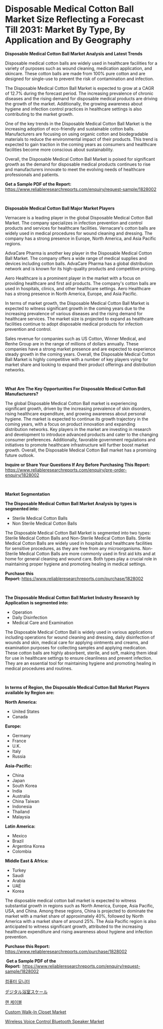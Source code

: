 <p><h1>Disposable Medical Cotton Ball Market Size Reflecting a Forecast Till 2031: Market By Type, By Application and By Geography</h1></p><p><strong>Disposable Medical Cotton Ball Market Analysis and Latest Trends</strong></p>
<p><p>Disposable medical cotton balls are widely used in healthcare facilities for a variety of purposes such as wound cleaning, medication application, and skincare. These cotton balls are made from 100% pure cotton and are designed for single-use to prevent the risk of contamination and infection.</p><p>The Disposable Medical Cotton Ball Market is expected to grow at a CAGR of 12.7% during the forecast period. The increasing prevalence of chronic diseases and the rising demand for disposable medical products are driving the growth of the market. Additionally, the growing awareness about hygiene and infection control practices in healthcare settings is also contributing to the market growth.</p><p>One of the key trends in the Disposable Medical Cotton Ball Market is the increasing adoption of eco-friendly and sustainable cotton balls. Manufacturers are focusing on using organic cotton and biodegradable materials to reduce the environmental impact of their products. This trend is expected to gain traction in the coming years as consumers and healthcare facilities become more conscious about sustainability.</p><p>Overall, the Disposable Medical Cotton Ball Market is poised for significant growth as the demand for disposable medical products continues to rise and manufacturers innovate to meet the evolving needs of healthcare professionals and patients.</p></p>
<p><strong>Get a Sample PDF of the Report:&nbsp;</strong> <a href="https://www.reliableresearchreports.com/enquiry/request-sample/1828002">https://www.reliableresearchreports.com/enquiry/request-sample/1828002</a></p>
<p>&nbsp;</p>
<p><strong>Disposable Medical Cotton Ball Major Market Players</strong></p>
<p><p>Vernacare is a leading player in the global Disposable Medical Cotton Ball Market. The company specializes in infection prevention and control products and services for healthcare facilities. Vernacare's cotton balls are widely used in medical procedures for wound cleaning and dressing. The company has a strong presence in Europe, North America, and Asia Pacific regions.</p><p>AdvaCare Pharma is another key player in the Disposable Medical Cotton Ball Market. The company offers a wide range of medical supplies and devices including cotton balls. AdvaCare Pharma has a global distribution network and is known for its high-quality products and competitive pricing.</p><p>Aero Healthcare is a prominent player in the market with a focus on providing healthcare and first aid products. The company's cotton balls are used in hospitals, clinics, and other healthcare settings. Aero Healthcare has a strong presence in North America, Europe, and Asia Pacific.</p><p>In terms of market growth, the Disposable Medical Cotton Ball Market is expected to witness significant growth in the coming years due to the increasing prevalence of various diseases and the rising demand for healthcare services. The market size is projected to expand as healthcare facilities continue to adopt disposable medical products for infection prevention and control.</p><p>Sales revenue for companies such as US Cotton, Winner Medical, and Renhe Group are in the range of millions of dollars annually. These companies have a strong market presence and are expected to experience steady growth in the coming years. Overall, the Disposable Medical Cotton Ball Market is highly competitive with a number of key players vying for market share and looking to expand their product offerings and distribution networks.</p></p>
<p>&nbsp;</p>
<p><strong>What Are The Key Opportunities For Disposable Medical Cotton Ball Manufacturers?</strong></p>
<p><p>The global Disposable Medical Cotton Ball market is experiencing significant growth, driven by the increasing prevalence of skin disorders, rising healthcare expenditure, and growing awareness about personal hygiene. The market is expected to continue its growth trajectory in the coming years, with a focus on product innovation and expanding distribution networks. Key players in the market are investing in research and development to introduce advanced products and cater to the changing consumer preferences. Additionally, favorable government regulations and initiatives to promote healthcare infrastructure will further boost market growth. Overall, the Disposable Medical Cotton Ball market has a promising future outlook.</p></p>
<p><strong>Inquire or Share Your Questions If Any Before Purchasing This Report:</strong> <a href="https://www.reliableresearchreports.com/enquiry/pre-order-enquiry/1828002">https://www.reliableresearchreports.com/enquiry/pre-order-enquiry/1828002</a></p>
<p>&nbsp;</p>
<p><strong>Market Segmentation</strong></p>
<p><strong>The Disposable Medical Cotton Ball Market Analysis by types is segmented into:</strong></p>
<p><ul><li>Sterile Medical Cotton Balls</li><li>Non Sterile Medical Cotton Balls</li></ul></p>
<p><p>The Disposable Medical Cotton Ball Market is segmented into two types: Sterile Medical Cotton Balls and Non-Sterile Medical Cotton Balls. Sterile Medical Cotton Balls are widely used in hospitals and healthcare facilities for sensitive procedures, as they are free from any microorganisms. Non-Sterile Medical Cotton Balls are more commonly used in first aid kits and at home for general cleaning and wound care. Both types play a crucial role in maintaining proper hygiene and promoting healing in medical settings.</p></p>
<p><strong>Purchase this Report:&nbsp;</strong><a href="https://www.reliableresearchreports.com/purchase/1828002">https://www.reliableresearchreports.com/purchase/1828002</a></p>
<p>&nbsp;</p>
<p><strong>The Disposable Medical Cotton Ball Market Industry Research by Application is segmented into:</strong></p>
<p><ul><li>Operation</li><li>Daily Disinfection</li><li>Medical Care and Examination</li></ul></p>
<p><p>The Disposable Medical Cotton Ball is widely used in various applications including operations for wound cleaning and dressing, daily disinfection of wounds and skin, medical care for applying ointments and creams, and examination purposes for collecting samples and applying medication. These cotton balls are highly absorbent, sterile, and soft, making them ideal for use in healthcare settings to ensure cleanliness and prevent infection. They are an essential tool for maintaining hygiene and promoting healing in medical procedures and routines.</p></p>
<p>&nbsp;</p>
<p><strong>In terms of Region, the Disposable Medical Cotton Ball Market Players available by Region are:</strong></p>
<p>
    <p> <strong> North America: </strong>
        <ul>
            <li>United States</li>
            <li>Canada</li>
        </ul>
        </p> 
    <p> <strong> Europe: </strong>
        <ul>
            <li>Germany</li>
            <li>France</li>
            <li>U.K.</li>
            <li>Italy</li>
            <li>Russia</li>
        </ul>
        </p> 
    <p> <strong> Asia-Pacific: </strong>
        <ul>
            <li>China</li>
            <li>Japan</li>
            <li>South Korea</li>
            <li>India</li>
            <li>Australia</li>
            <li>China Taiwan</li>
            <li>Indonesia</li>
            <li>Thailand</li>
            <li>Malaysia</li>
        </ul>
        </p> 
    <p> <strong> Latin America: </strong>
        <ul>
            <li>Mexico</li>
            <li>Brazil</li>
            <li>Argentina Korea</li>
            <li>Colombia</li>
        </ul>
        </p> 
    <p> <strong> Middle East & Africa: </strong>
        <ul>
            <li>Turkey</li>
            <li>Saudi</li>
            <li>Arabia</li>
            <li>UAE</li>
            <li>Korea</li>
        </ul>
    </p>
    </p>
<p><p>The disposable medical cotton ball market is expected to witness substantial growth in regions such as North America, Europe, Asia Pacific, USA, and China. Among these regions, China is projected to dominate the market with a market share of approximately 40%, followed by North America with a market share of around 25%. The Asia Pacific region is also anticipated to witness significant growth, attributed to the increasing healthcare expenditure and rising awareness about hygiene and infection prevention.</p></p>
<p><strong>Purchase this Report: </strong><a href="https://www.reliableresearchreports.com/purchase/1828002">https://www.reliableresearchreports.com/purchase/1828002</a></p>
<p>&nbsp;<strong>Get a Sample PDF of the Report:&nbsp;&nbsp;</strong><a href="https://www.reliableresearchreports.com/enquiry/request-sample/1828002">https://www.reliableresearchreports.com/enquiry/request-sample/1828002</a></p>
<p><strong></strong></p>
<p><p><a href="https://github.com/crfsywufhm81415/Market-Research-Report-List-1/blob/main/64638006583.md">컴퓨터 모니터</a></p><p><a href="https://github.com/EthanMorar2011/Market-Research-Report-List-1/blob/main/41567137498.md">デジタル浴室スケール</a></p><p><a href="https://github.com/iansanftyord09878/Market-Research-Report-List-1/blob/main/67034766582.md">랜 케이블</a></p><p><a href="https://github.com/Sarissaschmalingtr6fz2739/Market-Research-Report-List-1/blob/main/custom-walk-in-closet-market.md">Custom Walk-In Closet Market</a></p><p><a href="https://github.com/jodemen/Market-Research-Report-List-2/blob/main/wireless-voice-control-bluetooth-speaker-market.md">Wireless Voice Control Bluetooth Speaker Market</a></p></p>